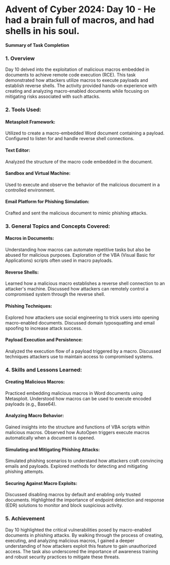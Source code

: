 # Advent of Cyber 2024: Day 10 - He had a brain full of macros, and had shells in his soul.

**Summary of Task Completion**

### 1. Overview
Day 10 delved into the exploitation of malicious macros embedded in documents to achieve remote code execution (RCE). This task demonstrated how attackers utilize macros to execute payloads and establish reverse shells. The activity provided hands-on experience with creating and analyzing macro-enabled documents while focusing on mitigating risks associated with such attacks.

### 2. Tools Used:
#### Metasploit Framework:
Utilized to create a macro-embedded Word document containing a payload.
Configured to listen for and handle reverse shell connections.
#### Text Editor:
Analyzed the structure of the macro code embedded in the document.
#### Sandbox and Virtual Machine:
Used to execute and observe the behavior of the malicious document in a controlled environment.
#### Email Platform for Phishing Simulation:
Crafted and sent the malicious document to mimic phishing attacks.

### 3. General Topics and Concepts Covered:
#### Macros in Documents:
Understanding how macros can automate repetitive tasks but also be abused for malicious purposes.
Exploration of the VBA (Visual Basic for Applications) scripts often used in macro payloads.
#### Reverse Shells:
Learned how a malicious macro establishes a reverse shell connection to an attacker's machine.
Discussed how attackers can remotely control a compromised system through the reverse shell.
#### Phishing Techniques:
Explored how attackers use social engineering to trick users into opening macro-enabled documents.
Discussed domain typosquatting and email spoofing to increase attack success.
#### Payload Execution and Persistence:
Analyzed the execution flow of a payload triggered by a macro.
Discussed techniques attackers use to maintain access to compromised systems.

### 4. Skills and Lessons Learned:
#### Creating Malicious Macros:
Practiced embedding malicious macros in Word documents using Metasploit.
Understood how macros can be used to execute encoded payloads (e.g., Base64).
#### Analyzing Macro Behavior:
Gained insights into the structure and functions of VBA scripts within malicious macros.
Observed how AutoOpen triggers execute macros automatically when a document is opened.
#### Simulating and Mitigating Phishing Attacks:
Simulated phishing scenarios to understand how attackers craft convincing emails and payloads.
Explored methods for detecting and mitigating phishing attempts.
#### Securing Against Macro Exploits:
Discussed disabling macros by default and enabling only trusted documents.
Highlighted the importance of endpoint detection and response (EDR) solutions to monitor and block suspicious activity.

### 5. Achievement
Day 10 highlighted the critical vulnerabilities posed by macro-enabled documents in phishing attacks. By walking through the process of creating, executing, and analyzing malicious macros, I gained a deeper understanding of how attackers exploit this feature to gain unauthorized access. The task also underscored the importance of awareness training and robust security practices to mitigate these threats.
